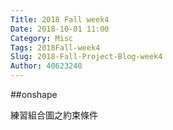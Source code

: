 ```yaml
---
Title: 2018 Fall week4
Date: 2018-10-01 11:00
Category: Misc
Tags: 2018Fall-week4
Slug: 2018-Fall-Project-Blog-week4
Author: 40623248
---
```




<!-- PELICAN_END_SUMMARY -->

##onshape

練習組合圖之約束條件
